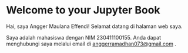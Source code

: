# Welcome to your Jupyter Book

Hai, saya Angger Maulana Effendi! Selamat datang di halaman web saya.

Saya adalah mahasiswa dengan NIM 230411100155. Anda dapat menghubungi saya melalui email di anggerramadhan073@gmail.com .
